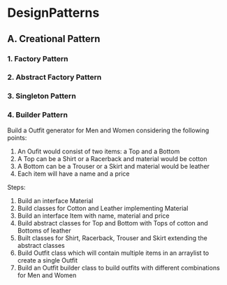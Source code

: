 # DesignPatterns

## A. Creational Pattern

### 1. Factory Pattern

### 2. Abstract Factory Pattern

### 3. Singleton Pattern

### 4. Builder Pattern
Build a Outfit generator for Men and Women considering the following points:
1. An Oufit would consist of two items: a Top and a Bottom
2. A Top can be a Shirt or a Racerback and material would be cotton
3. A Bottom can be a Trouser or a Skirt and material would be leather
4. Each item will have a name and a price

Steps:
1. Build an interface Material
2. Build classes for Cotton and Leather implementing Material
3. Build an interface Item with name, material and price
4. Build abstract classes for Top and Bottom with Tops of cotton and Bottoms of leather
5. Built classes for Shirt, Racerback, Trouser and Skirt extending the abstract classes
6. Build Outfit class which will contain multiple items in an arraylist to create a single Outfit
7. Build an Outfit builder class to build outfits with different combinations for Men and Women
